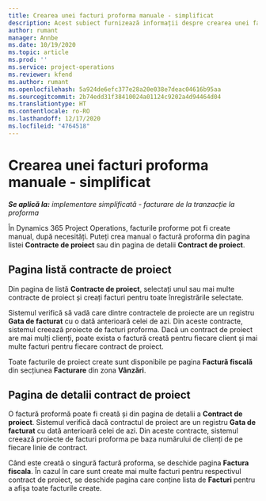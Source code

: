 ```yaml
---
title: Crearea unei facturi proforma manuale - simplificat
description: Acest subiect furnizează informații despre crearea unei facturi proforma manuale în Project Operations.
author: rumant
manager: Annbe
ms.date: 10/19/2020
ms.topic: article
ms.prod: ''
ms.service: project-operations
ms.reviewer: kfend
ms.author: rumant
ms.openlocfilehash: 5a924de6efc377e28a20e038e7deac04616b95aa
ms.sourcegitcommit: 2b74edd31f38410024a01124c9202a4d94464d04
ms.translationtype: HT
ms.contentlocale: ro-RO
ms.lasthandoff: 12/17/2020
ms.locfileid: "4764518"
---
```

# <a name="create-a-manual-proforma-invoice---lite"></a>Crearea unei facturi proforma manuale - simplificat

_**Se aplică la:** implementare simplificată - facturare de la tranzacție la proforma_

În Dynamics 365 Project Operations, facturile proforme pot fi create manual, după necesități. Puteți crea manual o factură proforma din pagina listei **Contracte de proiect** sau din pagina de detalii **Contract de proiect**.

##  <a name="project-contracts-list-page"></a>Pagina listă contracte de proiect

Din pagina de listă **Contracte de proiect**, selectați unul sau mai multe contracte de proiect și creați facturi pentru toate înregistrările selectate.

Sistemul verifică să vadă care dintre contractele de proiecte are un registru **Gata de facturat** cu o dată anterioară celei de azi. Din aceste contracte, sistemul creează proiecte de facturi proforma. Dacă un contract de proiect are mai mulți clienți, poate exista o factură creată pentru fiecare client și mai multe facturi pentru fiecare contract de proiect.

Toate facturile de proiect create sunt disponibile pe pagina **Factură fiscală** din secțiunea **Facturare** din zona **Vânzări**.

## <a name="project-contract-details-page"></a>Pagina de detalii contract de proiect

O factură proformă poate fi creată și din pagina de detalii a **Contract de proiect**. Sistemul verifică dacă contractul de proiect are un registru **Gata de facturat** cu dată anterioară celei de azi. Din aceste contracte, sistemul creează proiecte de facturi proforma pe baza numărului de clienți de pe fiecare linie de contract.

Când este creată o singură factură proforma, se deschide pagina **Factura fiscala**. În cazul în care sunt create mai multe facturi pentru respectivul contract de proiect, se deschide pagina care conține lista de **Facturi** pentru a afișa toate facturile create.
